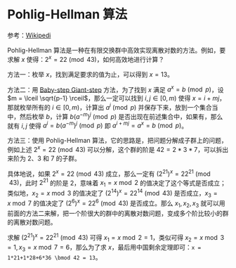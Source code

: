# Pohlig-Hellman 算法

参考：[Wikipedi](https://en.wikipedia.org/wiki/Pohlig%E2%80%93Hellman_algorithm)

Pohlig-Hellman 算法是一种在有限交换群中高效实现离散对数的方法。例如，要求解 $x$ 使得：$2^x = 22 \pmod{43}$，如何高效地进行计算？

方法一：枚举 $x$，找到满足要求的值为止，可以得到 $x=13$。

方法二：用 [Baby-step Giant-step](https://en.wikipedia.org/wiki/Baby-step_giant-step) 方法，为了找到 $x$ 满足 $a^x = b \pmod p$，设 $m = \lceil \sqrt{p-1} \rceil$，那么一定可以找到 $i, j \in [0, m)$ 使得 $x = i + mj$，那就枚举所有的 $i \in [0, m)$，计算出 $a^i \pmod p$ 并保存下来，放到一个集合当中，然后枚举 $b$，计算 $b(a^{-m})^j \pmod p$ 是否出现在前述集合中，如果有，那么就有 $i, j$ 使得 $a^i = b(a^{-m})^j \pmod p$ 即 $a^{i+mj}=a^x=b \pmod p$。

方法三：使用 Pohlig-Hellman 算法，它的思路是，把问题分解成子群上的问题，例如上述 $2^x = 22 \pmod {43}$ 可以分解，这个群的阶是 $42 = 2 * 3 * 7$，可以拆出来阶为 2、3 和 7 的子群。

具体地说，如果 $2^x = 22 \pmod {43}$ 成立，那么一定有 $(2^{21})^x = 22^{21} \pmod {43}$，此时 $2^{21}$ 的阶是 2，意味着 $x_1 = x \bmod 2$ 的值决定了这个等式是否成立；类似地，$x_2 = x \bmod 3$ 的值决定了 $(2^{14})^x = 22^{14} \pmod {43}$ 是否成立，$x_3 = x \bmod 7$ 的值决定了 $(2^{6}) ^ x = 22^{6} \pmod {43}$ 是否成立。那么 $x_1, x_2, x_3$ 就可以用前面的方法二来解，把一个阶很大的群中的离散对数问题，变成多个阶比较小的群的离散对数问题。

求解 $(2^{21})^x = 22^{21} \pmod {43}$ 可得 $x_1 = x \bmod 2 = 1$，类似可得 $x_2 = x \bmod 3 = 1, x_3 = x \bmod 7 = 6$，那么为了求 $x$，最后用中国剩余定理即可：`x = 1*21+1*28+6*36 \bmod 42 = 13`。

